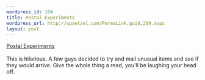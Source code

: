 ```yaml
--- 
wordpress_id: 164
title: Postal Experiments
wordpress_url: http://spaetzel.com/PermaLink,guid,209.aspx
layout: post
---
```

<a href="http://www.directcreative.com/aaexperiments.html">Postal Experiments</a>
        <br />
        <br />
        This is hilarious. A few guys decided to try and mail unusual items and see if they
        would arrive. Give the whole thing a read, you'll be laughing your head off.<img width="0" height="0" src="http://spaetzel.com/aggbug.ashx?id=209" />
